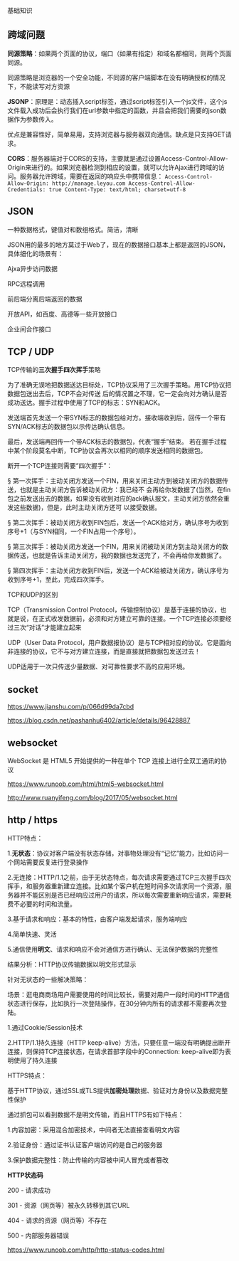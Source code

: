 基础知识

## **跨域问题**
**同源策略**：如果两个页面的协议，端口（如果有指定）和域名都相同，则两个页面同源。

同源策略是浏览器的一个安全功能，不同源的客户端脚本在没有明确授权的情况下，不能读写对方资源

**JSONP**：原理是：动态插入script标签，通过script标签引入一个js文件，这个js文件载入成功后会执行我们在url参数中指定的函数，并且会把我们需要的json数据作为参数传入。

优点是兼容性好，简单易用，支持浏览器与服务器双向通信。缺点是只支持GET请求。

**CORS**：服务器端对于CORS的支持，主要就是通过设置Access-Control-Allow-Origin来进行的。如果浏览器检测到相应的设置，就可以允许Ajax进行跨域的访问。服务器允许跨域，需要在返回的响应头中携带信息：
`Access-Control-Allow-Origin: http://manage.leyou.com
Access-Control-Allow-Credentials: true
Content-Type: text/html; charset=utf-8`

## **JSON**
一种数据格式，键值对和数组格式。简洁，清晰

JSON用的最多的地方莫过于Web了，现在的数据接口基本上都是返回的JSON，具体细化的场景有：

Ajxa异步访问数据

RPC远程调用

前后端分离后端返回的数据

开放API，如百度、高德等一些开放接口

企业间合作接口

## **TCP / UDP** 
TCP传输的**三次握手四次挥手**策略

为了准确无误地把数据送达目标处，TCP协议采用了三次握手策略。用TCP协议把数据包送出去后，TCP不会对传送 后的情况置之不理，它一定会向对方确认是否成功送达。握手过程中使用了TCP的标志：SYN和ACK。

发送端首先发送一个带SYN标志的数据包给对方。接收端收到后，回传一个带有SYN/ACK标志的数据包以示传达确认信息。

最后，发送端再回传一个带ACK标志的数据包，代表“握手”结束。
若在握手过程中某个阶段莫名中断，TCP协议会再次以相同的顺序发送相同的数据包。

断开一个TCP连接则需要“四次握手”：

§ 第一次挥手：主动关闭方发送一个FIN，用来关闭主动方到被动关闭方的数据传送，也就是主动关闭方告诉被动关闭方：我已经不 会再给你发数据了(当然，在fin包之前发送出去的数据，如果没有收到对应的ack确认报文，主动关闭方依然会重发这些数据)，但是，此时主动关闭方还可 以接受数据。

§ 第二次挥手：被动关闭方收到FIN包后，发送一个ACK给对方，确认序号为收到序号+1（与SYN相同，一个FIN占用一个序号）。

§ 第三次挥手：被动关闭方发送一个FIN，用来关闭被动关闭方到主动关闭方的数据传送，也就是告诉主动关闭方，我的数据也发送完了，不会再给你发数据了。

§ 第四次挥手：主动关闭方收到FIN后，发送一个ACK给被动关闭方，确认序号为收到序号+1，至此，完成四次挥手。

TCP和UDP的区别

TCP（Transmission Control Protocol，传输控制协议）是基于连接的协议，也就是说，在正式收发数据前，必须和对方建立可靠的连接。一个TCP连接必须要经过三次“对话”才能建立起来

UDP（User Data Protocol，用户数据报协议）是与TCP相对应的协议。它是面向非连接的协议，它不与对方建立连接，而是直接就把数据包发送过去！

UDP适用于一次只传送少量数据、对可靠性要求不高的应用环境。

## **socket**
https://www.jianshu.com/p/066d99da7cbd

https://blog.csdn.net/pashanhu6402/article/details/96428887

## **websocket**
WebSocket 是 HTML5 开始提供的一种在单个 TCP 连接上进行全双工通讯的协议

https://www.runoob.com/html/html5-websocket.html

http://www.ruanyifeng.com/blog/2017/05/websocket.html

## **http / https**
HTTP特点：

1.**无状态**：协议对客户端没有状态存储，对事物处理没有“记忆”能力，比如访问一个网站需要反复进行登录操作

2.无连接：HTTP/1.1之前，由于无状态特点，每次请求需要通过TCP三次握手四次挥手，和服务器重新建立连接。比如某个客户机在短时间多次请求同一个资源，服务器并不能区别是否已经响应过用户的请求，所以每次需要重新响应请求，需要耗费不必要的时间和流量。

3.基于请求和响应：基本的特性，由客户端发起请求，服务端响应

4.简单快速、灵活

5.通信使用**明文**、请求和响应不会对通信方进行确认、无法保护数据的完整性

结果分析：HTTP协议传输数据以明文形式显示

针对无状态的一些解决策略：

场景：逛电商商场用户需要使用的时间比较长，需要对用户一段时间的HTTP通信状态进行保存，比如执行一次登陆操作，在30分钟内所有的请求都不需要再次登陆。

1.通过Cookie/Session技术

2.HTTP/1.1持久连接（HTTP keep-alive）方法，只要任意一端没有明确提出断开连接，则保持TCP连接状态，在请求首部字段中的Connection: keep-alive即为表明使用了持久连接

HTTPS特点：

基于HTTP协议，通过SSL或TLS提供**加密处理**数据、验证对方身份以及数据完整性保护

通过抓包可以看到数据不是明文传输，而且HTTPS有如下特点：

1.内容加密：采用混合加密技术，中间者无法直接查看明文内容

2.验证身份：通过证书认证客户端访问的是自己的服务器

3.保护数据完整性：防止传输的内容被中间人冒充或者篡改

**HTTP状态码**

200 - 请求成功

301 - 资源（网页等）被永久转移到其它URL

404 - 请求的资源（网页等）不存在

500 - 内部服务器错误

https://www.runoob.com/http/http-status-codes.html




















